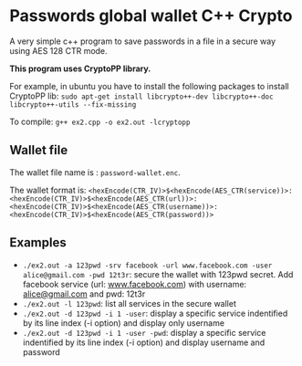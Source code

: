 # Passwords global wallet C++ Crypto

A very simple c++ program to save passwords in a file in a secure way using AES 128 CTR mode.

**This program uses CryptoPP library.**

For example, in ubuntu you have to install the following packages to install CryptoPP lib:
`sudo apt-get install libcrypto++-dev libcrypto++-doc libcrypto++-utils --fix-missing`

To compile:
`g++ ex2.cpp -o ex2.out -lcryptopp`

## Wallet file

The wallet file name is : `password-wallet.enc`.

The wallet format is:
`<hexEncode(CTR_IV)>$<hexEncode(AES_CTR(service))>:<hexEncode(CTR_IV)>$<hexEncode(AES_CTR(url))>:<hexEncode(CTR_IV)>$<hexEncode(AES_CTR(username))>:<hexEncode(CTR_IV)>$<hexEncode(AES_CTR(password))>`

## Examples

- `./ex2.out -a 123pwd -srv facebook -url www.facebook.com -user alice@gmail.com -pwd 12t3r`: secure the wallet with 123pwd secret. Add facebook service (url: www.facebook.com) with username: alice@gmail.com and pwd: 12t3r
- `./ex2.out -l 123pwd`: list all services in the secure wallet
- `./ex2.out -d 123pwd -i 1 -user`: display a specific service indentified by its line index (-i option) and display only username
- `./ex2.out -d 123pwd -i 1 -user -pwd`: display a specific service indentified by its line index (-i option) and display username and password
